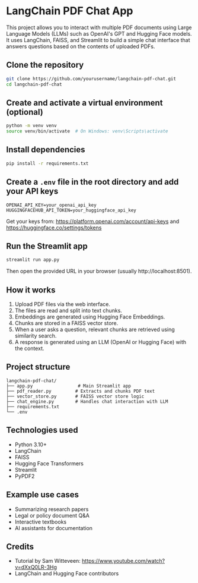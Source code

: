 # LangChain PDF Chat App  
This project allows you to interact with multiple PDF documents using Large Language Models (LLMs) such as OpenAI's GPT and Hugging Face models. It uses LangChain, FAISS, and Streamlit to build a simple chat interface that answers questions based on the contents of uploaded PDFs.  
## Clone the repository  
```bash  
git clone https://github.com/yourusername/langchain-pdf-chat.git  
cd langchain-pdf-chat  
```  
## Create and activate a virtual environment (optional)  
```bash  
python -m venv venv  
source venv/bin/activate  # On Windows: venv\Scripts\activate  
```  
## Install dependencies  
```bash  
pip install -r requirements.txt  
```  
## Create a `.env` file in the root directory and add your API keys  
```env  
OPENAI_API_KEY=your_openai_api_key  
HUGGINGFACEHUB_API_TOKEN=your_huggingface_api_key  
```  
Get your keys from: https://platform.openai.com/account/api-keys and https://huggingface.co/settings/tokens  
## Run the Streamlit app  
```bash  
streamlit run app.py  
```  
Then open the provided URL in your browser (usually http://localhost:8501).  
## How it works  
1. Upload PDF files via the web interface.  
2. The files are read and split into text chunks.  
3. Embeddings are generated using Hugging Face Embeddings.  
4. Chunks are stored in a FAISS vector store.  
5. When a user asks a question, relevant chunks are retrieved using similarity search.  
6. A response is generated using an LLM (OpenAI or Hugging Face) with the context.  
## Project structure  
```  
langchain-pdf-chat/  
├── app.py                 # Main Streamlit app  
├── pdf_reader.py         # Extracts and chunks PDF text  
├── vector_store.py       # FAISS vector store logic  
├── chat_engine.py        # Handles chat interaction with LLM  
├── requirements.txt  
└── .env  
```  
## Technologies used  
- Python 3.10+  
- LangChain  
- FAISS  
- Hugging Face Transformers  
- Streamlit  
- PyPDF2  
## Example use cases  
- Summarizing research papers  
- Legal or policy document Q&A  
- Interactive textbooks  
- AI assistants for documentation  
## Credits  
- Tutorial by Sam Witteveen: https://www.youtube.com/watch?v=dXxQ0LR-3Hg  
- LangChain and Hugging Face contributors  


